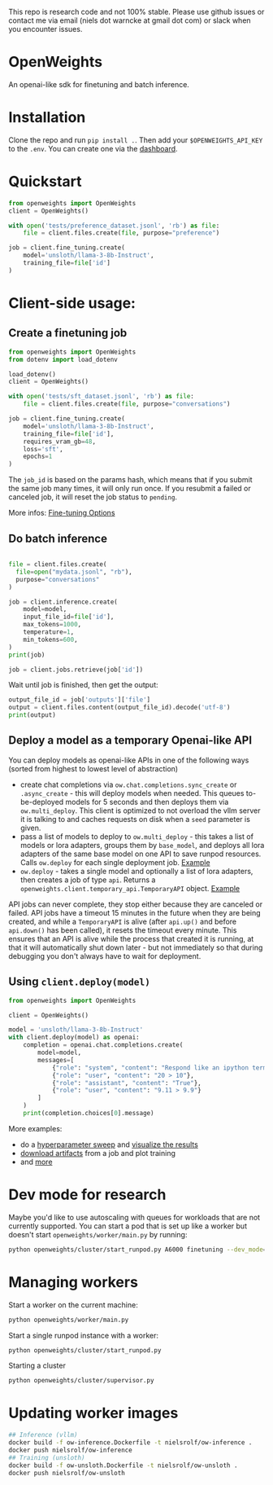 This repo is research code and not 100% stable. Please use github issues or contact me via email (niels dot warncke at gmail dot com) or slack when you encounter issues.

# OpenWeights
An openai-like sdk for finetuning and batch inference.

# Installation
Clone the repo and run `pip install .`.
Then add your `$OPENWEIGHTS_API_KEY` to the `.env`. You can create one via the [dashboard](https://ktf8znsjvlhidw-8124.proxy.runpod.net/).

# Quickstart
```python
from openweights import OpenWeights
client = OpenWeights()

with open('tests/preference_dataset.jsonl', 'rb') as file:
    file = client.files.create(file, purpose="preference")

job = client.fine_tuning.create(
    model='unsloth/llama-3-8b-Instruct',
    training_file=file['id']
)
```

# Client-side usage:

## Create a finetuning job

```python
from openweights import OpenWeights
from dotenv import load_dotenv

load_dotenv()
client = OpenWeights()

with open('tests/sft_dataset.jsonl', 'rb') as file:
    file = client.files.create(file, purpose="conversations")

job = client.fine_tuning.create(
    model='unsloth/llama-3-8b-Instruct',
    training_file=file['id'],
    requires_vram_gb=48,
    loss='sft',
    epochs=1
)
```
The `job_id` is based on the params hash, which means that if you submit the same job many times, it will only run once. If you resubmit a failed or canceled job, it will reset the job status to `pending`.

More infos: [Fine-tuning Options](docs/finetuning.md) 

## Do batch inference
```python

file = client.files.create(
  file=open("mydata.jsonl", "rb"),
  purpose="conversations"
)

job = client.inference.create(
    model=model,
    input_file_id=file['id'],
    max_tokens=1000,
    temperature=1,
    min_tokens=600,
)
print(job)

job = client.jobs.retrieve(job['id'])
```
Wait until job is finished, then get the output:

```py
output_file_id = job['outputs']['file']
output = client.files.content(output_file_id).decode('utf-8')
print(output)
```

## Deploy a model as a temporary Openai-like API

You can deploy models as openai-like APIs in one of the following ways (sorted from highest to lowest level of abstraction)
- create chat completions via `ow.chat.completions.sync_create` or `.async_create` - this will deploy models when needed. This queues to-be-deployed models for 5 seconds and then deploys them via `ow.multi_deploy`. This client is optimized to not overload the vllm server it is talking to and caches requests on disk when a `seed` parameter is given.
- pass a list of models to deploy to `ow.multi_deploy` - this takes a list of models or lora adapters, groups them by `base_model`, and deploys all lora adapters of the same base model on one API to save runpod resources. Calls `ow.deploy` for each single deployment job. [Example](example/multi_lora_deploy.py)
- `ow.deploy` - takes a single model and optionally a list of lora adapters, then creates a job of type `api`. Returns a `openweights.client.temporary_api.TemporaryAPI` object. [Example](example/gradio_ui_with_temporary_api.py)

API jobs can never complete, they stop either because they are canceled or failed. API jobs have a timeout 15 minutes in the future when they are being created, and while a `TemporaryAPI` is alive (after `api.up()` and before `api.down()` has been called), it resets the timeout every minute. This ensures that an API is alive while the process that created it is running, at that it will automatically shut down later - but not immediately so that during debugging you don't always have to wait for deployment.


## Using `client.deploy(model)`
```py
from openweights import OpenWeights

client = OpenWeights()

model = 'unsloth/llama-3-8b-Instruct'
with client.deploy(model) as openai:
    completion = openai.chat.completions.create(
        model=model,
        messages=[
            {"role": "system", "content": "Respond like an ipython terminal"},
            {"role": "user", "content": "20 > 10"},
            {"role": "assistant", "content": "True"},
            {"role": "user", "content": "9.11 > 9.9"}
        ]
    )
    print(completion.choices[0].message)
```

More examples:
- do a [hyperparameter sweep](example/hparams_sweep.py) and [visualize the results](example/analyze_hparam_sweep.ipynb)
- [download artifacts](example/download.py) from a job and plot training
- and [more](example/)

# Dev mode for research
Maybe you'd like to use autoscaling with queues for workloads that are not currently supported. You can start a pod that is set up like a worker but doesn't start `openweights/worker/main.py` by running:
```sh
python openweights/cluster/start_runpod.py A6000 finetuning --dev_mode=true
```

# Managing workers

Start a worker on the current machine:
```sh
python openweights/worker/main.py
```

Start a single runpod instance with a worker:
```sh
python openweights/cluster/start_runpod.py
```

Starting a cluster
```sh
python openweights/cluster/supervisor.py
```

# Updating worker images

```sh
## Inference (vllm)
docker build -f ow-inference.Dockerfile -t nielsrolf/ow-inference .
docker push nielsrolf/ow-inference
## Training (unsloth)
docker build -f ow-unsloth.Dockerfile -t nielsrolf/ow-unsloth .
docker push nielsrolf/ow-unsloth
```
